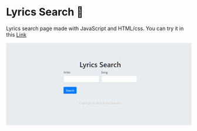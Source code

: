 # Lyrics Search 🎼


Lyrics search page made with JavaScript and HTML/css.
You can try it in this [Link](https://amorimcode.github.io/lyricssearch/)



![](https://github.com/amorimcode/lyricssearch/blob/master/media/Screenshot%202020-12-30%20172334.png?raw=true)
